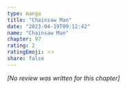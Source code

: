 ```yaml
---
type: manga
title: "Chainsaw Man"
date: "2023-04-19T09:12:42"
name: "Chainsaw Man"
chapter: 97
rating: 2
ratingEmoji: ⭐️⭐️
share: false
---
```


*[No review was written for this chapter]*
